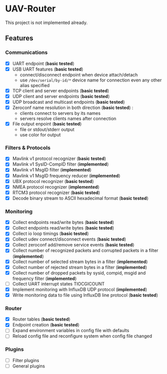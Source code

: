 # UAV-Router
This project is not implemented already.
## Features
### Communications
- [x] UART endpoint (__basic tested__)
- [x] USB UART features (__basic tested__)
    - connect/disconnect endpoint when device attach/detach
    - use `/dev/serial/by-id/*` device name for connection even any other alias specified
- [x] TCP client and server endpoints (__basic tested__)
- [x] UDP client and server endpoints (__basic tested__)
- [x] UDP broadcast and multicast endpoints (__basic tested__)
- [x] Zeroconf name resolution in both direction (__basic tested__) : 
    - clients connect to servers by its names
    - servers resolve clients names after connection
- [x] File output enpoint (__basic tested__)
    - file or stdout/stderr output
    - use color for output
### Filters & Protocols
- [x] Mavlink v1 protocol recognizer (__basic tested__)
- [x] Mavlink v1 SysID-CompID filter (__implemented__)
- [x] Mavlink v1 MsgID filter (__implemented__)
- [x] Mavlink v1 MsgID frequency reducer (__implemented__)
- [x] UBX protocol recognizer (__basic tested__)
- [x] NMEA protocol recognizer (__implemented__)
- [x] RTCM3 protocol recognizer (__basic tested__)
- [x] Decode binary stream to ASCII hexadecimal format  (__basic tested__)
### Monitoring
- [x] Collect endpoints read/write bytes (__basic tested__)
- [x] Collect endpoints read/write bytes (__basic tested__)
- [x] Collect io loop timings (__basic tested__)
- [x] Collect udev connect/disconnect events (__basic tested__)
- [x] Collect zeroconf add/remove service events (__basic tested__)
- [x] Collect number of recognized packets and corrupted packets in a filter (__implemented__)
- [x] Collect number of selected stream bytes in a filter (__implemented__)
- [x] Collect number of rejected stream bytes in a filter (__implemented__)
- [x] Collect number of dropped packets by sysid, compid, msgid and frequency filter (__implemented__)
- [ ] Collect UART interrupt states TIOCGICOUNT
- [x] Implement monitoring with InfluxDB UDP protocol  (__implemented__)
- [x] Write monitoring data to file using InfluxDB line protocol (__basic tested__)
### Router
- [x] Router tables (__basic tested__)
- [x] Endpoint creation (__basic tested__)
- [ ] Expand environment variables in config file with defaults
- [ ] Reload config file and reconfigure system when config file changed
### Plugins
- [ ] Filter plugins
- [ ] General plugins